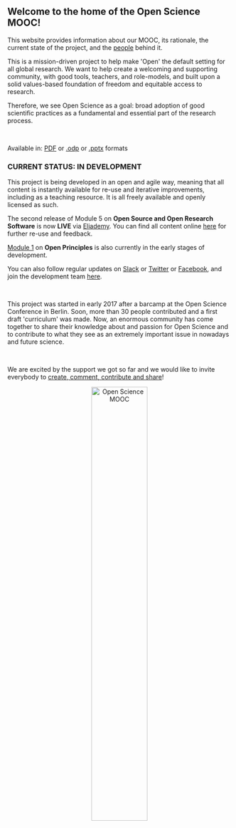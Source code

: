 ## Welcome to the home of the Open Science MOOC!

This website provides information about our MOOC, its rationale, the current state of the project, and the [people](https://opensciencemooc.eu/people/) behind it.

This is a mission-driven project to help make 'Open' the default setting for all global research. We want to help create a welcoming and supporting community, with good tools, teachers, and role-models, and built upon a solid values-based foundation of freedom and equitable access to research.

Therefore, we see Open Science as a goal: broad adoption of good scientific practices as a fundamental and essential part of the research process. 

<br/>

<p align="center">
<object type="application/pdf"
    data="{{ "assets/pdf/MOOC_presentation.pdf" | relative_url }}"
    width="640"
    height="400">
</object>
</p>

<p align="center">
<footer>Available in: <a href="https://github.com/OpenScienceMOOC/Main/blob/master/MOOC_presentation.pdf">PDF</a> or <a href="https://github.com/OpenScienceMOOC/Main/blob/master/MOOC_presentation.odp">.odp</a> or <a href="https://github.com/OpenScienceMOOC/Main/blob/master/MOOC_presentation.pptx">.pptx</a> formats </footer>
</p>

### CURRENT STATUS: IN DEVELOPMENT

This project is being developed in an open and agile way, meaning that all content is instantly available for re-use and iterative improvements, including as a teaching resource. It is all freely available and openly licensed as such. 

The second release of Module 5 on **Open Source and Open Research Software** is now **LIVE** via [Eliademy](https://eliademy.com/app/a/courses/02d7338a7e). You can find all content online [here](https://github.com/OpenScienceMOOC/Module-5-Open-Research-Software-and-Open-Source/tree/master/content_development) for further re-use and feedback.

[Module 1](https://github.com/OpenScienceMOOC/Module-1-Open-Principles/tree/master/content_development#in-markdown-format) on **Open Principles** is also currently in the early stages of development.

You can also follow regular updates on [Slack](https://openmooc-ers-slackin.herokuapp.com/) or [Twitter](https://twitter.com/OpenScienceMOOC) or [Facebook](https://www.facebook.com/OpenScienceMOOC/), and join the development team [here](https://open-science-mooc-invite.herokuapp.com/).

<br/>

This project was started in early 2017 after a barcamp at the Open Science Conference in Berlin. Soon, more than 30 people contributed and a first draft 'curriculum' was made. Now, an enormous community has come together to share their knowledge about and passion for Open Science and to contribute to what they see as an extremely important issue in nowadays and future science.

<br/>

We are excited by the support we got so far and we would like to invite everybody to [create, comment, contribute and share](https://github.com/OpenScienceMOOC)!

<center>
  <img alt="Open Science MOOC" style="width:50%;" src="{{ site.baseurl }}/img/moocpng.png" />
</center>
